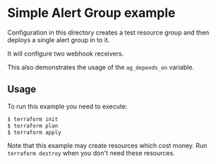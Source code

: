 # Simple Alert Group example

Configuration in this directory creates a test resource group and then deploys a single alert group in to it.

It will configure two webhook receivers.

This also demonstrates the usage of the `ag_depends_on` variable.

## Usage

To run this example you need to execute:

```bash
$ terraform init
$ terraform plan
$ terraform apply
```

Note that this example may create resources which cost money. Run `terraform destroy` when you don't need these resources.